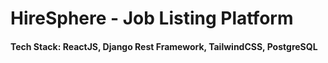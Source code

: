 # HireSphere - Job Listing Platform

#### Tech Stack: ReactJS, Django Rest Framework, TailwindCSS, PostgreSQL
